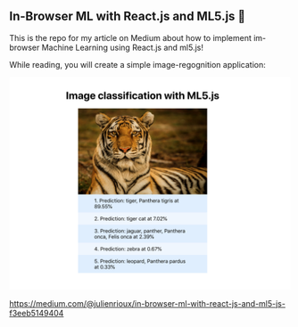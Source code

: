 ## In-Browser ML with React.js and ML5.js 🤖

This is the repo for my article on Medium about how to implement im-browser Machine Learning using React.js and ml5.js!

While reading, you will create a simple image-regognition application:

![Screenshot](screenshot.png)

https://medium.com/@julienrioux/in-browser-ml-with-react-js-and-ml5-js-f3eeb5149404
